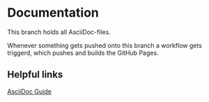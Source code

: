 # Documentation

This branch holds all AsciiDoc-files.

Whenever something gets pushed onto this branch a workflow gets triggerd, which pushes and builds the GitHub Pages.

## Helpful links
[AsciiDoc Guide](https://asciidoctor.org/docs/asciidoc-writers-guide/)
